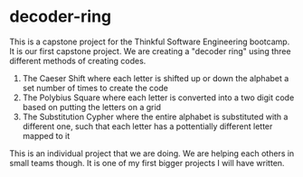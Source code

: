 # decoder-ring
This is a capstone project for the Thinkful Software Engineering bootcamp.
It is our first capstone project. We are creating a "decoder ring" using three different methods of creating codes.
1. The Caeser Shift where each letter is shifted up or down the alphabet a set number of times to create the code
1. The Polybius Square where each letter is converted into a two digit code based on putting the letters on a grid
1. The Substitution Cypher where the entire alphabet is substituted with a different one, such that each letter has a pottentially different letter mapped to it

This is an individual project that we are doing. We are helping each others in small teams though. It is one of my first bigger projects I will have written.
